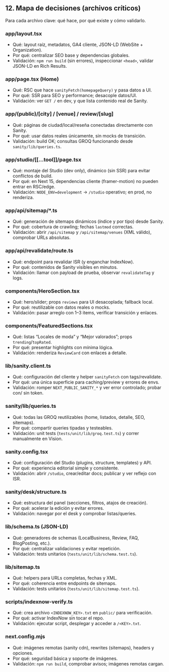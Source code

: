 ## 12. Mapa de decisiones (archivos críticos)

Para cada archivo clave: qué hace, por qué existe y cómo validarlo.

### app/layout.tsx
- Qué: layout raíz, metadatos, GA4 cliente, JSON-LD (WebSite + Organization).
- Por qué: centralizar SEO base y dependencias globales.
- Validación: `npm run build` (sin errores), inspeccionar `<head>`, validar JSON-LD en Rich Results.

### app/page.tsx (Home)
- Qué: RSC que hace `sanityFetch(homepageQuery)` y pasa datos a UI.
- Por qué: SSR para SEO y performance; desacople datos/UI.
- Validación: ver `GET /` en dev, y que lista contenido real de Sanity.

### app/(public)/[city] / [venue] / review/[slug]
- Qué: páginas de ciudad/local/reseña conectadas directamente con Sanity.
- Por qué: usar datos reales únicamente, sin mocks de transición.
- Validación: build OK; consultas GROQ funcionando desde `sanity/lib/queries.ts`.

### app/studio/[[...tool]]/page.tsx
- Qué: montaje del Studio (dev only), dinámico (sin SSR) para evitar conflictos de build.
- Por qué: en Next 15, dependencias cliente (framer-motion) no pueden entrar en RSC/edge.
- Validación: `NODE_ENV=development` → `/studio` operativo; en prod, no renderiza.

### app/api/sitemap/*.ts
- Qué: generación de sitemaps dinámicos (índice y por tipo) desde Sanity.
- Por qué: cobertura de crawling; fechas `lastmod` correctas.
- Validación: abrir `/api/sitemap` y `/api/sitemap/venues` (XML válido), comprobar URLs absolutas.

### app/api/revalidate/route.ts
- Qué: endpoint para revalidar ISR (y enganchar IndexNow).
- Por qué: contenidos de Sanity visibles en minutos.
- Validación: llamar con payload de prueba, observar `revalidateTag` y logs.

### components/HeroSection.tsx
- Qué: hero/slider; props `reviews` para UI desacoplada; fallback local.
- Por qué: reutilizable con datos reales o mocks.
- Validación: pasar arreglo con 1–3 items, verificar transición y enlaces.

### components/FeaturedSections.tsx
- Qué: listas “Locales de moda” y “Mejor valorados”; props `trending`/`topRated`.
- Por qué: presentar highlights con mínima lógica.
- Validación: renderiza `ReviewCard` con enlaces a detalle.

### lib/sanity.client.ts
- Qué: configuración del cliente y helper `sanityFetch` con tags/revalidate.
- Por qué: una única superficie para caching/preview y errores de envs.
- Validación: romper `NEXT_PUBLIC_SANITY_*` y ver error controlado; probar con/ sin token.

### sanity/lib/queries.ts
- Qué: todas las GROQ reutilizables (home, listados, detalle, SEO, sitemaps).
- Por qué: compartir queries tipadas y testeables.
- Validación: unit tests (`tests/unit/lib/groq.test.ts`) y correr manualmente en Vision.

### sanity.config.tsx
- Qué: configuración del Studio (plugins, structure, templates) y API.
- Por qué: experiencia editorial simple y consistente.
- Validación: abrir `/studio`, crear/editar docs; publicar y ver reflejo con ISR.

### sanity/desk/structure.ts
- Qué: estructura del panel (secciones, filtros, atajos de creación).
- Por qué: acelerar la edición y evitar errores.
- Validación: navegar por el desk y comprobar listas/queries.

### lib/schema.ts (JSON-LD)
- Qué: generadores de schemas (LocalBusiness, Review, FAQ, BlogPosting, etc.).
- Por qué: centralizar validaciones y evitar repetición.
- Validación: tests unitarios (`tests/unit/lib/schema.test.ts`).

### lib/sitemap.ts
- Qué: helpers para URLs completas, fechas y XML.
- Por qué: coherencia entre endpoints de sitemaps.
- Validación: tests unitarios (`tests/unit/lib/sitemap.test.ts`).

### scripts/indexnow-verify.ts
- Qué: crea archivo `<INDEXNOW_KEY>.txt` en `public/` para verificación.
- Por qué: activar IndexNow sin tocar el repo.
- Validación: ejecutar script, desplegar y acceder a `/<KEY>.txt`.

### next.config.mjs
- Qué: imágenes remotas (sanity cdn), rewrites (sitemaps), headers y opciones.
- Por qué: seguridad básica y soporte de imágenes.
- Validación: `npm run build`, comprobar avisos; imágenes remotas cargan.


